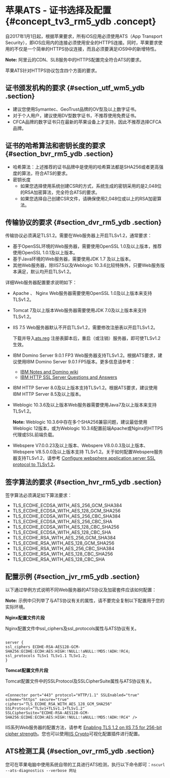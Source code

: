 # 苹果ATS - 证书选择及配置 {#concept_tv3_rm5_ydb .concept}

自2017年1月1日起，根据苹果要求，所有iOS应用必须使用ATS（App Transport Security），即iOS应用内的连接必须使用安全的HTTPS连接。同时，苹果要求使用的不仅是一个简单的HTTPS协议连接，而且必须要满足iOS9中的新增特性。

**Note:** 阿里云的CDN、SLB服务中的HTTPS配置完全符合ATS的要求。

苹果ATS针对HTTPS协议包含四个方面的要求。

## 证书颁发机构的要求 {#section_utf_wm5_ydb .section}

-   建议您使用Symantec、GeoTrust品牌的OV型及以上数字证书。
-   对于个人用户，建议使用DV型数字证书，不推荐使用免费证书。
-   CFCA品牌的数字证书只在最新的苹果设备上才支持，因此不推荐选择CFCA品牌。

## 证书的哈希算法和密钥长度的要求 {#section_bvr_rm5_ydb .section}

-   哈希算法：上述推荐的证书品牌中是使用的哈希算法都是SHA256或者更高强度的算法，符合ATS的要求。
-   密钥长度
    -   如果您选择使用系统创建CSR的方式，系统生成的密钥采用的是2,048位的RSA加密算法，完全符合ATS的要求。
    -   如果您选择自己创建CSR文件，请确保使用2,048位或以上的RSA加密算法。

## 传输协议的要求 {#section_dvr_rm5_ydb .section}

传输协议必须满足TLS1.2。需要在Web服务器上开启TLSv1.2，通常要求：

-   基于OpenSSL环境的Web服务器，需要使用OpenSSL 1.0及以上版本，推荐使用OpenSSL 1.0.1及以上版本。
-   基于Java环境的Web服务器，需要使用JDK 1.7 及以上版本。
-   其他Web服务器，除IIS7.5以及Weblogic 10.3.6比较特殊外，只要Web服务版本满足，默认均开启TLSv1.2。

详细Web服务器配置要求说明如下：

-   Apache 、 Nginx Web服务器需要使用OpenSSL 1.0及以上版本来支持TLSv1.2。
-   Tomcat 7及以上版本Web服务器需要使用JDK 7.0及以上版本来支持TLSv1.2。
-   IIS 7.5 Web服务器默认不开启TLSv1.2，需要修改注册表以开启TLSv1.2。

    下载并导入[ats.reg](http://docs-aliyun.cn-hangzhou.oss.aliyun-inc.com/assets/attach/48151/cn_zh/1481732046198/ATS.rar) 注册表脚本后，重启（或注销）服务器，即可使TLSv1.2 生效。

-   IBM Domino Server 9.0.1 FP3 Web服务器支持TLSv1.2。根据ATS要求，建议使用IBM Domino Server 9.0.1 FP5版本。更多信息请参考：
    -   [IBM Notes and Domino wiki](https://www-10.lotus.com/ldd/dominowiki.nsf/dx/TLS_Cipher_Configuration#TLS+1.2)
    -   [IBM HTTP SSL Server Questions and Answers](http://publib.boulder.ibm.com/httpserv/ihsdiag/ssl_questions.html)
-   IBM HTTP Server 8.0及以上版本支持TLSv1.2。根据ATS要求，建议使用IBM HTTP Server 8.5及以上版本。
-   Weblogic 10.3.6及以上版本Web服务器需要使用Java7及以上版本来支持TLSv1.2。

    **Note:** Weblogic 10.3.6中存在多个SHA256兼容问题，建议最低使用Weblogic 12版本，或为Weblogic 10.3.6配置前端Apache或Nginx的HTTPS代理或SSL前端负载。

-   Webspere V7.0.0.23及以上版本、Webspere V8.0.0.3及以上版本、Webspere V8.5.0.0及以上版本支持 TLSv1.2。关于如何配置Webspere服务器支持TLSv1.2，请参考 [Configure websphere application server SSL protocol to TLSv1.2](https://developer.ibm.com/answers/questions/206952/how-do-i-configure-websphere-application-server-ss.html)。

## 签字算法的要求 {#section_hvr_rm5_ydb .section}

签字算法必须满足如下算法要求：

-   TLS\_ECDHE\_ECDSA\_WITH\_AES\_256\_GCM\_SHA384
-   TLS\_ECDHE\_ECDSA\_WITH\_AES\_128\_GCM\_SHA256
-   TLS\_ECDHE\_ECDSA\_WITH\_AES\_256\_CBC\_SHA384
-   TLS\_ECDHE\_ECDSA\_WITH\_AES\_256\_CBC\_SHA
-   TLS\_ECDHE\_ECDSA\_WITH\_AES\_128\_CBC\_SHA256
-   TLS\_ECDHE\_ECDSA\_WITH\_AES\_128\_CBC\_SHA
-   TLS\_ECDHE\_RSA\_WITH\_AES\_256\_GCM\_SHA384
-   TLS\_ECDHE\_RSA\_WITH\_AES\_128\_GCM\_SHA256
-   TLS\_ECDHE\_RSA\_WITH\_AES\_256\_CBC\_SHA384
-   TLS\_ECDHE\_RSA\_WITH\_AES\_128\_CBC\_SHA256
-   TLS\_ECDHE\_RSA\_WITH\_AES\_128\_CBC\_SHA

## 配置示例 {#section_jvr_rm5_ydb .section}

以下通过举例方式说明不同Web服务器的ATS协议及加密套件应该如何配置：

**Note:** 示例中只列举了与ATS协议有关的属性，请不要完全复制以下配置用于您的实际环境。

**Nginx配置文件片段**

Nginx配置文件中ssl\_ciphers及ssl\_protocols属性与ATS协议有关。

```

server {
ssl_ciphers ECDHE-RSA-AES128-GCM-SHA256:ECDHE:ECDH:AES:HIGH:!NULL:!aNULL:!MD5:!ADH:!RC4;
ssl_protocols TLSv1 TLSv1.1 TLSv1.2;
}
```

**Tomcat配置文件片段**

Tomcat配置文件中的SSLProtocol及SSLCipherSuite属性与ATS协议有关。

```

<Connector port="443" protocol="HTTP/1.1" SSLEnabled="true"
scheme="https" secure="true"
ciphers="TLS_ECDHE_RSA_WITH_AES_128_GCM_SHA256"
SSLProtocol="TLSv1+TLSv1.1+TLSv1.2"
SSLCipherSuite="ECDHE-RSA-AES128-GCM-SHA256:ECDHE:ECDH:AES:HIGH:!NULL:!aNULL:!MD5:!ADH:!RC4" />
```

IIS系列Web服务器的配置方法，请参考 [Enabling TLS 1.2 on IIS 7.5 for 256-bit cipher strength](http://jackstromberg.com/2013/09/enabling-tls-1-2-on-iis-7-5-for-256-bit-cipher-strength/)。您也可以使用[IIS Crypto](https://www.nartac.com/Products/IISCrypto/Download)可视化配置插件进行配置。

## ATS检测工具 {#section_ovr_rm5_ydb .section}

您可在苹果电脑中使用系统自带的工具进行ATS检测，执行以下命令即可：`nscurl --ats-diagnostics --verbose 网址`

